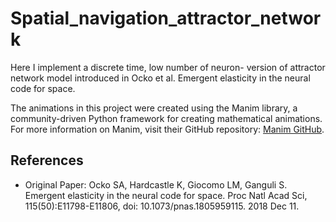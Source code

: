 # Spatial_navigation_attractor_network
Here I implement a discrete time, low number of neuron- version of attractor network model introduced in Ocko et al. Emergent elasticity in the neural code for space.

The animations in this project were created using the Manim library, a community-driven Python framework for creating mathematical animations. For more information on Manim, visit their GitHub repository: [Manim GitHub](https://github.com/ManimCommunity/manim).


## References

- Original Paper: Ocko SA, Hardcastle K, Giocomo LM, Ganguli S. Emergent elasticity in the neural code for space. Proc Natl Acad Sci, 115(50):E11798-E11806, doi: 10.1073/pnas.1805959115. 2018 Dec 11.


